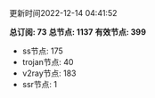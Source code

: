 更新时间2022-12-14 04:41:52

**总订阅: 73**
**总节点: 1137**
**有效节点: 399**
- ss节点: 175
- trojan节点: 40
- v2ray节点: 183
- ssr节点: 1
